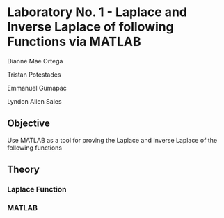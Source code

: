 # Laboratory No. 1 - Laplace and Inverse Laplace of following Functions via MATLAB

Dianne Mae Ortega

Tristan Potestades

Emmanuel Gumapac

Lyndon Allen Sales

## Objective
  Use MATLAB as a tool for proving the Laplace and Inverse Laplace of the following functions

## Theory
### Laplace Function
### MATLAB
